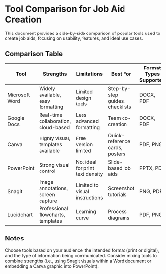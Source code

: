 # Tool Comparison for Job Aid Creation

This document provides a side-by-side comparison of popular tools used to create job aids, focusing on usability, features, and ideal use cases.

## Comparison Table

| Tool            | Strengths                        | Limitations               | Best For                         | Format Types Supported |
|------------------|----------------------------------|----------------------------|----------------------------------|-------------------------|
| Microsoft Word   | Widely available, easy formatting | Limited design tools       | Step-by-step guides, checklists | DOCX, PDF               |
| Google Docs      | Real-time collaboration, cloud-based | Less advanced formatting  | Team co-creation                | DOCX, PDF               |
| Canva            | Highly visual, templates available | Free version limited       | Quick-reference cards, posters  | PDF, PNG                |
| PowerPoint       | Strong visual control            | Not ideal for print text density | Slide-based job aids     | PPTX, PDF               |
| Snagit           | Image annotations, screen capture | Limited to visual instructions | Screenshot tutorials     | PNG, PDF                |
| Lucidchart       | Professional flowcharts, templates | Learning curve             | Process diagrams                | PDF, PNG                |

## Notes

Choose tools based on your audience, the intended format (print or digital), and the type of information being communicated. Consider mixing tools to combine strengths (i.e., using Snagit visuals within a Word document or embedding a Canva graphic into PowerPoint).

